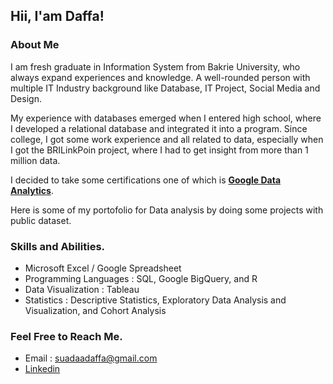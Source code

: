 ## Hii, I'am Daffa!

### About Me

I am fresh graduate in Information System from Bakrie University, who always expand experiences and knowledge. A well-rounded person with multiple IT Industry background like Database, IT Project, Social Media and Design.

My experience with databases emerged when I entered high school, where I developed a relational database and integrated it into a program.
Since college, I got some work experience and all related to data, especially when I got the BRILinkPoin project, where I had to get insight from more than 1 million data.

I decided to take some certifications one of which is **[Google Data Analytics](https://coursera.org/share/58eed59e497d5976825f09ac9c26bcf1)**.

Here is some of my portofolio for Data analysis by doing some projects with public dataset.

### Skills and Abilities.
* Microsoft Excel / Google Spreadsheet
* Programming Languages : SQL, Google BigQuery, and R
* Data Visualization : Tableau
* Statistics : Descriptive Statistics, Exploratory Data Analysis and Visualization, and Cohort Analysis


### Feel Free to Reach Me.
* Email : suadaadaffa@gmail.com
* [Linkedin](https://linkedin.com/in/daffa-suada-03212521a/)
